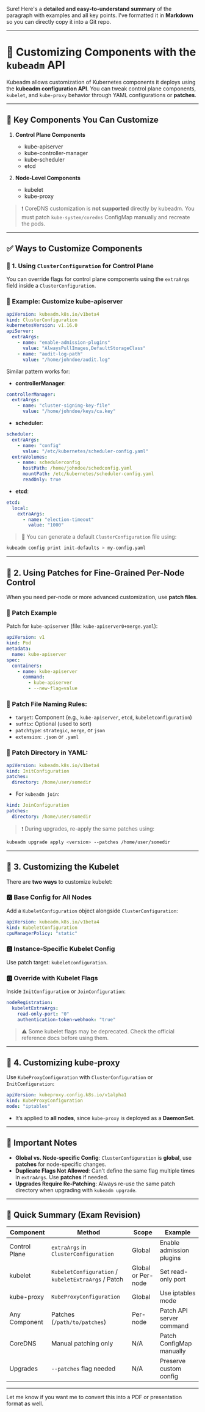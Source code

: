 Sure! Here's a **detailed and easy-to-understand summary** of the paragraph with examples and all key points. I've formatted it in **Markdown** so you can directly copy it into a Git repo.

---

# 📘 Customizing Components with the `kubeadm` API

Kubeadm allows customization of Kubernetes components it deploys using the **kubeadm configuration API**. You can tweak control plane components, `kubelet`, and `kube-proxy` behavior through YAML configurations or **patches**.

---

## 🧠 Key Components You Can Customize

1. **Control Plane Components**
   - kube-apiserver
   - kube-controller-manager
   - kube-scheduler
   - etcd

2. **Node-Level Components**
   - kubelet
   - kube-proxy

> ❗ CoreDNS customization is **not supported** directly by kubeadm. You must patch `kube-system/coredns` ConfigMap manually and recreate the pods.

---

## ✅ Ways to Customize Components

### 🔹 1. Using `ClusterConfiguration` for Control Plane

You can override flags for control plane components using the `extraArgs` field inside a `ClusterConfiguration`.

### 📘 Example: Customize kube-apiserver

```yaml
apiVersion: kubeadm.k8s.io/v1beta4
kind: ClusterConfiguration
kubernetesVersion: v1.16.0
apiServer:
  extraArgs:
    - name: "enable-admission-plugins"
      value: "AlwaysPullImages,DefaultStorageClass"
    - name: "audit-log-path"
      value: "/home/johndoe/audit.log"
```

Similar pattern works for:

- **controllerManager**:
```yaml
controllerManager:
  extraArgs:
    - name: "cluster-signing-key-file"
      value: "/home/johndoe/keys/ca.key"
```

- **scheduler**:
```yaml
scheduler:
  extraArgs:
    - name: "config"
      value: "/etc/kubernetes/scheduler-config.yaml"
  extraVolumes:
    - name: schedulerconfig
      hostPath: /home/johndoe/schedconfig.yaml
      mountPath: /etc/kubernetes/scheduler-config.yaml
      readOnly: true
```

- **etcd**:
```yaml
etcd:
  local:
    extraArgs:
      - name: "election-timeout"
        value: "1000"
```

> 📝 You can generate a default `ClusterConfiguration` file using:
```bash
kubeadm config print init-defaults > my-config.yaml
```

---

## 🔹 2. Using Patches for Fine-Grained Per-Node Control

When you need per-node or more advanced customization, use **patch files**.

### 📘 Patch Example
Patch for `kube-apiserver` (file: `kube-apiserver0+merge.yaml`):
```yaml
apiVersion: v1
kind: Pod
metadata:
  name: kube-apiserver
spec:
  containers:
    - name: kube-apiserver
      command:
        - kube-apiserver
        - --new-flag=value
```

### 📄 Patch File Naming Rules:
- `target`: Component (e.g., `kube-apiserver`, `etcd`, `kubeletconfiguration`)
- `suffix`: Optional (used to sort)
- `patchtype`: `strategic`, `merge`, or `json`
- `extension`: `.json` or `.yaml`

### 📘 Patch Directory in YAML:

```yaml
apiVersion: kubeadm.k8s.io/v1beta4
kind: InitConfiguration
patches:
  directory: /home/user/somedir
```

- For `kubeadm join`:
```yaml
kind: JoinConfiguration
patches:
  directory: /home/user/somedir
```

> ❗ During upgrades, re-apply the same patches using:
```bash
kubeadm upgrade apply <version> --patches /home/user/somedir
```

---

## 🔹 3. Customizing the Kubelet

There are **two ways** to customize kubelet:

### 🅰️ Base Config for All Nodes
Add a `KubeletConfiguration` object alongside `ClusterConfiguration`:
```yaml
apiVersion: kubeadm.k8s.io/v1beta4
kind: KubeletConfiguration
cpuManagerPolicy: "static"
```

### 🅱️ Instance-Specific Kubelet Config
Use patch target: `kubeletconfiguration`.

### 🅾️ Override with Kubelet Flags
Inside `InitConfiguration` or `JoinConfiguration`:
```yaml
nodeRegistration:
  kubeletExtraArgs:
    read-only-port: "0"
    authentication-token-webhook: "true"
```

> ⚠️ Some kubelet flags may be deprecated. Check the official reference docs before using them.

---

## 🔹 4. Customizing kube-proxy

Use `KubeProxyConfiguration` with `ClusterConfiguration` or `InitConfiguration`:
```yaml
apiVersion: kubeproxy.config.k8s.io/v1alpha1
kind: KubeProxyConfiguration
mode: "iptables"
```

- It’s applied to **all nodes**, since `kube-proxy` is deployed as a **DaemonSet**.

---

## 📝 Important Notes

- **Global vs. Node-specific Config**: `ClusterConfiguration` is **global**, use **patches** for node-specific changes.
- **Duplicate Flags Not Allowed**: Can't define the same flag multiple times in `extraArgs`. Use **patches** if needed.
- **Upgrades Require Re-Patching**: Always re-use the same patch directory when upgrading with `kubeadm upgrade`.

---

## 🎯 Quick Summary (Exam Revision)

| Component | Method | Scope | Example |
|----------|--------|--------|---------|
| Control Plane | `extraArgs` in `ClusterConfiguration` | Global | Enable admission plugins |
| kubelet | `KubeletConfiguration` / `kubeletExtraArgs` / Patch | Global or Per-node | Set read-only port |
| kube-proxy | `KubeProxyConfiguration` | Global | Use iptables mode |
| Any Component | Patches (`/path/to/patches`) | Per-node | Patch API server command |
| CoreDNS | Manual patching only | N/A | Patch ConfigMap manually |
| Upgrades | `--patches` flag needed | N/A | Preserve custom config |

---

Let me know if you want me to convert this into a PDF or presentation format as well.
